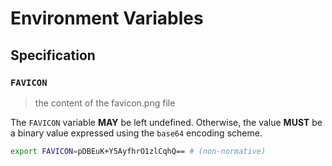 # Environment Variables

## Specification

### `FAVICON`

> the content of the favicon.png file

The `FAVICON` variable **MAY** be left undefined. Otherwise, the value **MUST**
be a binary value expressed using the `base64` encoding scheme.

```bash
export FAVICON=pDBEuK+Y5AyfhrO1zlCqhQ== # (non-normative)
```
